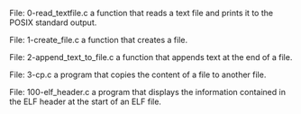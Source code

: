 File: 0-read_textfile.c a function that reads a text file and prints it to the POSIX standard output.

File: 1-create_file.c a function that creates a file.

File: 2-append_text_to_file.c a function that appends text at the end of a file.

File: 3-cp.c a program that copies the content of a file to another file.

File: 100-elf_header.c a program that displays the information contained in the ELF header at the start of an ELF file.
